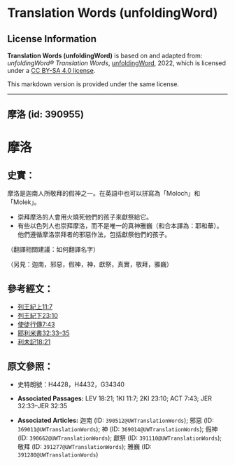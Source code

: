 # Translation Words (unfoldingWord)

## License Information

**Translation Words (unfoldingWord)** is based on and adapted from: _unfoldingWord® Translation Words_, [unfoldingWord](https://unfoldingword.org/utw), 2022, which is licensed under a [CC BY-SA 4.0 license](https://creativecommons.org/licenses/by-sa/4.0/legalcode.en).

This markdown version is provided under the same license.



--------------------------------

## 摩洛 (id: 390955)

摩洛
==

史實：
---

摩洛是迦南人所敬拜的假神之一。在英語中也可以拼寫為「Moloch」和「Molek」。

* 崇拜摩洛的人會用火燒死他們的孩子來獻祭給它。
* 有些以色列人也崇拜摩洛，而不是唯一的真神雅巍（和合本譯為：耶和華）。他們遵循摩洛崇拜者的邪惡作法，包括獻祭他們的孩子。

（翻譯相關建議：如何翻譯名字）

（另見：迦南，邪惡，假神，神，獻祭，真實，敬拜，雅巍）

參考經文：
-----

* [列王紀上11:7](https://ref.ly/1Kgs11:7)
* [列王紀下23:10](https://ref.ly/2Kgs23:10)
* [使徒行傳7:43](https://ref.ly/Acts7:43)
* [耶利米書32:33–35](https://ref.ly/Jer32:33-Jer32:35)
* [利未記18:21](https://ref.ly/Lev18:21)

原文參照：
-----

* 史特朗號：H4428，H4432，G34340

* **Associated Passages:** LEV 18:21; 1KI 11:7; 2KI 23:10; ACT 7:43; JER 32:33–JER 32:35
* **Associated Articles:** 迦南 (ID: `390512@UWTranslationWords`); 邪惡 (ID: `369011@UWTranslationWords`); 神 (ID: `369014@UWTranslationWords`); 假神 (ID: `390662@UWTranslationWords`); 獻祭 (ID: `391110@UWTranslationWords`); 敬拜 (ID: `391277@UWTranslationWords`); 雅巍 (ID: `391280@UWTranslationWords`)

